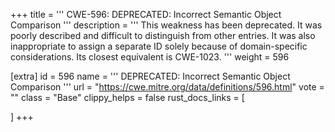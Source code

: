 +++
title = '''
CWE-596: DEPRECATED: Incorrect Semantic Object Comparison
'''
description	= '''
This weakness has been deprecated. It was poorly described and difficult to distinguish from other entries. It was also inappropriate to assign a separate ID solely because of domain-specific considerations. Its closest equivalent is CWE-1023.
'''
weight = 596

[extra]
id = 596
name = '''
DEPRECATED: Incorrect Semantic Object Comparison
'''
url = "https://cwe.mitre.org/data/definitions/596.html"
vote = ""
class = "Base"
clippy_helps = false
rust_docs_links = [
	
]
+++
